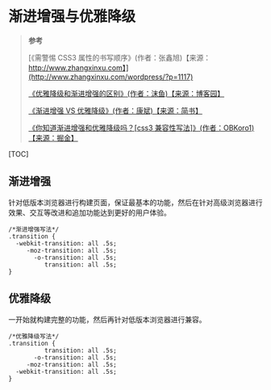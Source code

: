 <!--
 * @Author: yaohebin
 * @Date: 2021-12-25 08:47:19
 * @LastEditTime: 2022-07-09 18:17:11
 * @LastEditors: yaohebin
 * @Description: 渐进增强与优雅降级
-->
# 渐进增强与优雅降级

> **参考**
>
> [《需警惕 CSS3 属性的书写顺序》(作者：张鑫旭)【来源：http://www.zhangxinxu.com】](http://www.zhangxinxu.com/wordpress/?p=1117)
>
> [《优雅降级和渐进增强的区别》(作者：沫鱼)【来源：博客园】](https://www.cnblogs.com/mofish/p/3822879.html)
>
> [《渐进增强 VS 优雅降级》(作者：康斌)【来源：简书】](https://www.jianshu.com/p/d313f1108862)
>
> [《你知道渐进增强和优雅降级吗？[css3 兼容性写法]》(作者：OBKoro1)【来源：掘金】](https://juejin.cn/post/6844903473700405262)

[TOC]

## 渐进增强

针对低版本浏览器进行构建页面，保证最基本的功能，然后在针对高级浏览器进行效果、交互等改进和追加功能达到更好的用户体验。

```text
/*渐进增强写法*/
.transition {
  -webkit-transition: all .5s;
     -moz-transition: all .5s;
       -o-transition: all .5s;
          transition: all .5s;
}
```

## 优雅降级

一开始就构建完整的功能，然后再针对低版本浏览器进行兼容。

```text
/*优雅降级写法*/
.transition {
          transition: all .5s;
       -o-transition: all .5s;
     -moz-transition: all .5s;
  -webkit-transition: all .5s;
}
```
